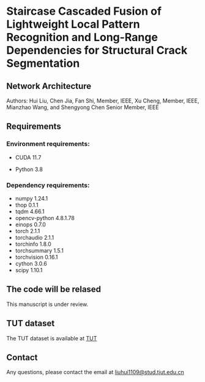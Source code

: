 # Staircase Cascaded Fusion of Lightweight Local Pattern Recognition and Long-Range Dependencies for Structural Crack Segmentation

## Network Architecture

Authors: Hui Liu, Chen Jia, Fan Shi, Member, IEEE, Xu Cheng, Member, IEEE, Mianzhao Wang, and Shengyong Chen Senior Member, IEEE

## Requirements

### Environment requirements: 

- CUDA 11.7

- Python 3.8

### Dependency requirements: 

- numpy 1.24.1
- thop 0.1.1
- tqdm 4.66.1
- opencv-python 4.8.1.78
- einops 0.7.0
- torch  2.1.1
- torchaudio 2.1.1
- torchinfo 1.8.0
- torchsummary 1.5.1
- torchvision 0.16.1
- cython 3.0.6
- scipy 1.10.1

## The code will be relased

This manuscript is under review.

## TUT dataset

The TUT dataset is available at [TUT](https://github.com/Karl1109/TUT)

## Contact

Any questions, please contact the email at liuhui1109@stud.tjut.edu.cn
